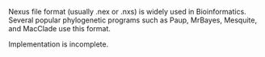 Nexus file format (usually .nex or .nxs) is widely used in Bioinformatics. Several popular phylogenetic programs such as Paup, MrBayes, Mesquite, and MacClade use this format.

Implementation is incomplete.